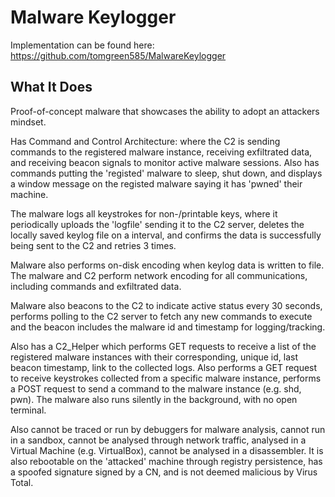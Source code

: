 # Malware Keylogger

Implementation can be found here: <https://github.com/tomgreen585/MalwareKeylogger>

## What It Does

Proof-of-concept malware that showcases the ability to adopt an attackers mindset.

Has Command and Control Architecture: where the C2 is sending commands to the registered malware instance, receiving exfiltrated data, and receiving beacon signals to monitor active malware sessions. Also has commands putting the 'registed' malware to sleep, shut down, and displays a window message on the registed malware saying it has 'pwned' their machine.

The malware logs all keystrokes for non-/printable keys, where it periodically uploads the 'logfile' sending it to the C2 server, deletes the locally saved keylog file on a interval, and confirms the data is successfully being sent to the C2 and retries 3 times.

Malware also performs on-disk encoding when keylog data is written to file. The malware and C2 perform network encoding for all communications, including commands and exfiltrated data.

Malware also beacons to the C2 to indicate active status every 30 seconds, performs polling to the C2 server to fetch any new commands to execute and the beacon includes the malware id and timestamp for logging/tracking.

Also has a C2_Helper which performs GET requests to receive a list of the registered malware instances with their corresponding, unique id, last beacon timestamp, link to the collected logs. Also performs a GET request to receive keystrokes collected from a specific malware instance, performs a POST request to send a command to the malware instance (e.g. shd, pwn). The malware also runs silently in the background, with no open terminal.

Also cannot be traced or run by debuggers for malware analysis, cannot run in a sandbox, cannot be analysed through network traffic, analysed in a Virtual Machine (e.g. VirtualBox), cannot be analysed in a disassembler. It is also rebootable on the 'attacked' machine through registry persistence, has a spoofed signature signed by a CN, and is not deemed malicious by Virus Total.
